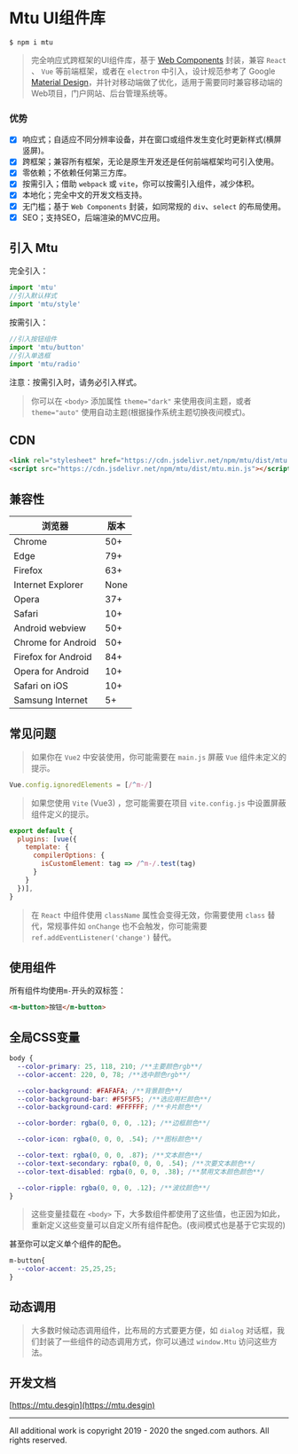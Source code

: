 # Mtu UI组件库

```
$ npm i mtu
```

> 完全响应式跨框架的UI组件库，基于 [Web Components](https://developer.mozilla.org/en-US/docs/Web/Web_Components) 封装，兼容 `React` 、 `Vue` 等前端框架，或者在 `electron` 中引入，设计规范参考了 Google  [Material Design](https://material-io.cn/)，并针对移动端做了优化，适用于需要同时兼容移动端的Web项目，门户网站、后台管理系统等。

### 优势

- [x] 响应式；自适应不同分辨率设备，并在窗口或组件发生变化时更新样式(横屏竖屏)。
- [x] 跨框架；兼容所有框架，无论是原生开发还是任何前端框架均可引入使用。
- [x] 零依赖；不依赖任何第三方库。
- [x] 按需引入；借助 `webpack` 或 `vite`，你可以按需引入组件，减少体积。
- [x] 本地化；完全中文的开发文档支持。
- [x] 无门槛；基于 `Web Components` 封装，如同常规的 `div`、`select` 的布局使用。
- [x] SEO；支持SEO，后端渲染的MVC应用。

## 引入 Mtu

完全引入：
```js
import 'mtu'
//引入默认样式
import 'mtu/style'
```
按需引入：
```js
//引入按钮组件
import 'mtu/button'
//引入单选框
import 'mtu/radio'
```

注意：按需引入时，请务必引入样式。

> 你可以在 `<body>` 添加属性 `theme="dark"` 来使用夜间主题，或者 `theme="auto"` 使用自动主题(根据操作系统主题切换夜间模式)。

## CDN

```html
<link rel="stylesheet" href="https://cdn.jsdelivr.net/npm/mtu/dist/mtu.min.css">
<script src="https://cdn.jsdelivr.net/npm/mtu/dist/mtu.min.js"></script>
```

## 兼容性

| 浏览器           | 版本 |
| ------------------- | ---- |
| Chrome              | 50+  |
| Edge                | 79+  |
| Firefox             | 63+  |
| Internet Explorer   | None |
| Opera               | 37+  |
| Safari              | 10+  |
| Android webview     | 50+  |
| Chrome for Android  | 50+  |
| Firefox for Android | 84+  |
| Opera for Android   | 10+  |
| Safari on iOS       | 10+  |
| Samsung Internet    | 5+   |


## 常见问题

> 如果你在 `Vue2` 中安装使用，你可能需要在 `main.js` 屏蔽 `Vue` 组件未定义的提示。

```js
Vue.config.ignoredElements = [/^m-/]
```

> 如果您使用 `Vite` (Vue3) ，您可能需要在项目 `vite.config.js` 中设置屏蔽组件定义的提示。

```js
export default {
  plugins: [vue({
    template: {
      compilerOptions: {
        isCustomElement: tag => /^m-/.test(tag)
      }
    }
  })],
}
```

> 在 `React` 中组件使用 `className` 属性会变得无效，你需要使用 `class` 替代，常规事件如 `onChange` 也不会触发，你可能需要 `ref.addEventListener('change')` 替代。

## 使用组件

所有组件均使用`m-`开头的双标签：
```html
<m-button>按钮</m-button>
```

## 全局CSS变量

```css
body {
  --color-primary: 25, 118, 210; /**主要颜色rgb**/
  --color-accent: 220, 0, 78; /**选中颜色rgb**/

  --color-background: #FAFAFA; /**背景颜色**/
  --color-background-bar: #F5F5F5; /**选应用栏颜色**/
  --color-background-card: #FFFFFF; /**卡片颜色**/

  --color-border: rgba(0, 0, 0, .12); /**边框颜色**/

  --color-icon: rgba(0, 0, 0, .54); /**图标颜色**/

  --color-text: rgba(0, 0, 0, .87); /**文本颜色**/
  --color-text-secondary: rgba(0, 0, 0, .54); /**次要文本颜色**/
  --color-text-disabled: rgba(0, 0, 0, .38); /**禁用文本颜色颜色**/

  --color-ripple: rgba(0, 0, 0, .12); /**波纹颜色**/
}
```

> 这些变量挂载在 `<body>` 下，大多数组件都使用了这些值，也正因为如此，重新定义这些变量可以自定义所有组件配色。(夜间模式也是基于它实现的)

甚至你可以定义单个组件的配色。

```css
m-button{
  --color-accent: 25,25,25;
}
```

## 动态调用

> 大多数时候动态调用组件，比布局的方式要更方便，如 `dialog` 对话框，我们封装了一些组件的动态调用方式，你可以通过 `window.Mtu` 访问这些方法。

## 开发文档

[https://mtu.desgin](https://mtu.desgin)

---

All additional work is copyright 2019 - 2020 the snged.com authors. All rights reserved.